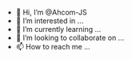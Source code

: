 - 👋 Hi, I’m @Ahcom-JS
- 👀 I’m interested in ...
- 🌱 I’m currently learning ...
- 💞️ I’m looking to collaborate on ...
- 📫 How to reach me ...

<!---
Ahcom-JS/Ahcom-JS is a ✨ special ✨ repository because its `README.md` (this file) appears on your GitHub profile.
You can click the Preview link to take a look at your changes.
--->
